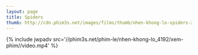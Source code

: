 ```yaml
---
layout: page
title: Spiders
thumb: http://cdn.phim3s.net/images/films/thumb/nhen-khong-lo-spiders-2013.jpg
---
```

{% include jwpadv src='//phim3s.net/phim-le/nhen-khong-lo_4192/xem-phim//video.mp4' %}